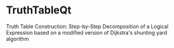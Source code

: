 # TruthTableQt
Truth Table Construction: Step-by-Step Decomposition of a Logical Expression based on a modified version of Dijkstra's shunting yard algorithm
